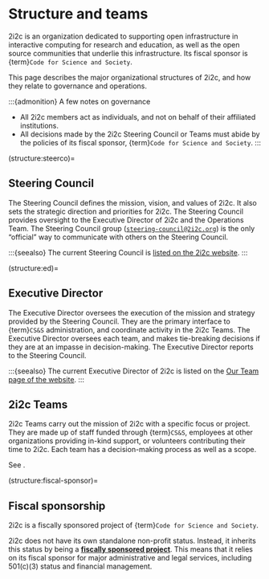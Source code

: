 # Structure and teams

2i2c is an organization dedicated to supporting open infrastructure in interactive computing for research and education, as well as the open source communities that underlie this infrastructure. Its fiscal sponsor is {term}`Code for Science and Society`.

This page describes the major organizational structures of 2i2c, and how they relate to governance and operations.

:::{admonition} A few notes on governance
- All 2i2c members act as individuals, and not on behalf of their affiliated institutions.
- All decisions made by the 2i2c Steering Council or Teams must abide by the policies of its fiscal sponsor, {term}`Code for Science and Society`.
:::

(structure:steerco)=
## Steering Council

The Steering Council defines the mission, vision, and values of 2i2c. It also sets the strategic direction and priorities for 2i2c. The Steering Council provides oversight to the Executive Director of 2i2c and the Operations Team. The Steering Council group ([`steering-council@2i2c.org`](mailto:steering-council@2i2c.org)) is the only “official” way to communicate with others on the Steering Council.

:::{seealso}
The current Steering Council is [listed on the 2i2c website](https://2i2c.org/about/#steering-council).
:::


(structure:ed)=
## Executive Director

The Executive Director oversees the execution of the mission and strategy provided by the Steering Council.
They are the primary interface to {term}`CS&S` administration, and coordinate activity in the 2i2c Teams.
The Executive Director oversees each team, and makes tie-breaking decisions if they are at an impasse in decision-making.
The Executive Director reports to the Steering Council.

:::{seealso}
The current Executive Director of 2i2c is listed on the [Our Team page of the website](https://2i2c.org/about/#our-team).
:::

## 2i2c Teams

2i2c Teams carry out the mission of 2i2c with a specific focus or project.
They are made up of staff funded through {term}`CS&S`, employees at other organizations providing in-kind support, or volunteers contributing their time to 2i2c.
Each team has a decision-making process as well as a scope.

See [](../reference/team.md).

(structure:fiscal-sponsor)=
## Fiscal sponsorship

2i2c is a fiscally sponsored project of {term}`Code for Science and Society`.

2i2c does not have its own standalone non-profit status.
Instead, it inherits this status by being a [**fiscally sponsored project**](https://en.wikipedia.org/wiki/Fiscal_sponsorship#:~:text=Fiscal%20sponsorship%20refers%20to%20the,and%20an%20established%20non%2Dprofit.).
This means that it relies on its fiscal sponsor for major administrative and legal services, including 501(c)(3) status and financial management.
